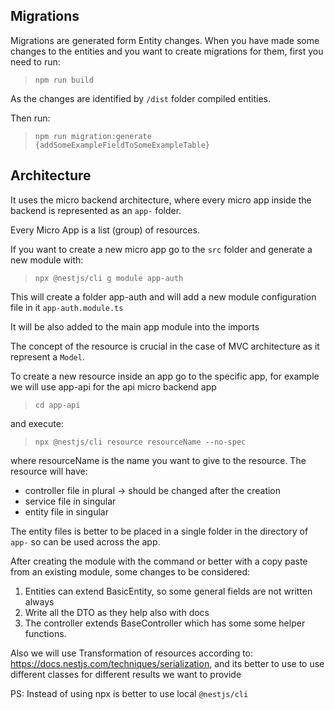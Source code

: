 ## Migrations

Migrations are generated form Entity changes.
When you have made some changes to the entities and you want to create migrations for them, first you need to run:

> `npm run build`

As the changes are identified by `/dist` folder compiled entities.

Then run:

> `npm run migration:generate {addSomeExampleFieldToSomeExampleTable}`

## Architecture

It uses the micro backend architecture, where every micro app inside the backend is represented as an `app-` folder.

Every Micro App is a list (group) of resources.

If you want to create a new micro app go to the `src` folder and generate a new module with:

> `npx @nestjs/cli g module app-auth`

This will create a folder app-auth and will add a new module configuration file in it `app-auth.module.ts`

It will be also added to the main app module into the imports

The concept of the resource is crucial in the case of MVC architecture as it represent a `Model`.

To create a new resource inside an app go to the specific app, for example we will use app-api for the api micro backend app

> `cd app-api`

and execute:

> `npx @nestjs/cli resource resourceName --no-spec`

where resourceName is the name you want to give to the resource. The resource will have:

- controller file in plural -> should be changed after the creation
- service file in singular
- entity file in singular

The entity files is better to be placed in a single folder in the directory of `app-` so can be used across the app.

After creating the module with the command or better with a copy paste from an existing module, some changes to be considered:

1. Entities can extend BasicEntity, so some general fields are not written always
2. Write all the DTO as they help also with docs
3. The controller extends BaseController which has some some helper functions.

Also we will use Transformation of resources according to:
<https://docs.nestjs.com/techniques/serialization>, and its better to use to use different classes for different results we want to provide

PS:
Instead of using npx is better to use local `@nestjs/cli`
